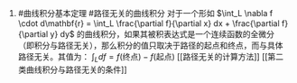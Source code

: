 1. #曲线积分基本定理  #路径无关的曲线积分 
	对于一个形如 $\int_L \nabla f \cdot d\mathbf{r} = \int_L \frac{\partial f}{\partial x} dx + \frac{\partial f}{\partial y} dy$ 的曲线积分，如果其被积表达式是一个连续函数的全微分（即积分与路径无关），那么积分的值只取决于路径的起点和终点，而与具体路径无关。其值为：
    $\int_L df = f(\text{终点}) - f(\text{起点})$
    [[路径无关的计算方法]]  [[第二类曲线积分与路径无关的条件]] 